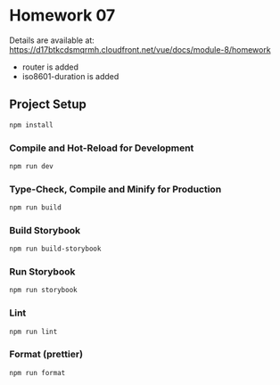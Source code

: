 # Homework 07

Details are available at: https://d17btkcdsmqrmh.cloudfront.net/vue/docs/module-8/homework

* router is added
* iso8601-duration is added

## Project Setup

```sh
npm install
```

### Compile and Hot-Reload for Development

```sh
npm run dev
```

### Type-Check, Compile and Minify for Production

```sh
npm run build
```

### Build Storybook

```sh
npm run build-storybook
```

### Run Storybook

```sh
npm run storybook
```

### Lint

```sh
npm run lint
```

### Format (prettier)

```sh
npm run format
```
